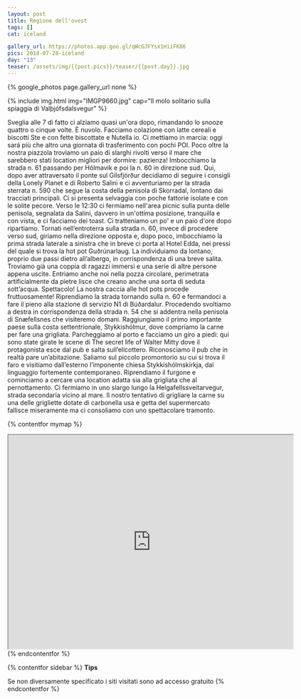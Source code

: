 ```yaml
---
layout: post
title: Regione dell'ovest
tags: []
cat: iceland

gallery_url: https://photos.app.goo.gl/qWcGJFYsx1HiiFK86
pics: 2018-07-28-iceland
day: "13"
teaser: /assets/img/{{post.pics}}/teaser/{{post.day}}.jpg
---
```


{% google_photos page.gallery_url none %}

{% include img.html img="IMGP9660.jpg" cap="Il molo solitario sulla spiaggia di Valþjófsdalsvegur" %}

Sveglia alle 7 di fatto ci alziamo quasi un'ora dopo, rimandando lo snooze quattro o cinque volte. È nuvolo. Facciamo colazione con latte cereali e biscotti Ste e con fette biscottate e Nutella io. Ci mettiamo in marcia: oggi sará più che altro una giornata di trasferimento con pochi POI. Poco oltre la nostra piazzola troviamo un paio di slarghi rivolti verso il mare che sarebbero stati location migliori per dormire: pazienza! Imbocchiamo la strada n. 61 passando per Hólmavik e poi la n. 60 in direzione sud. Qui, dopo aver attraversato il ponte sul Gilsfjörður decidiamo di seguire i consigli della Lonely Planet e di Roberto Salini e ci avventuriamo per la strada sterrata n. 590 che segue la costa della penisola di Skorradal, lontano dai tracciati principali. Ci si presenta selvaggia con poche fattorie isolate e con le solite pecore. Verso le 12:30 ci fermiamo nell'area picnic sulla punta delle penisola, segnalata da Salini, davvero in un'ottima posizione, tranquilla e con vista, e ci facciamo dei toast. Ci tratteniamo un po' e un paio d'ore dopo ripartiamo. Tornati nell’entroterra sulla strada n. 60, invece di procedere verso sud, giriamo nella direzione opposta e, dopo poco, imbocchiamo la prima strada laterale a sinistra che in breve ci porta al Hotel Edda, nei pressi del quale si trova la hot pot Guðrúnarlaug. La individuiamo da lontano, proprio due passi dietro all’albergo, in corrispondenza di una breve salita. Troviamo già una coppia di ragazzi immersi e una serie di altre persone appena uscite. Entriamo anche noi nella pozza circolare, perimetrata artificialmente da  pietre lisce che creano anche una sorta di seduta sott’acqua. Spettacolo! La nostra caccia alle hot pots procede fruttuosamente! Riprendiamo la strada tornando sulla n. 60 e fermandoci a fare il pieno alla stazione di servizio N1 di Búðardalur. Procedendo svoltiamo a destra in corrispondenza della strada n. 54 che si addentra nella penisola di Snæfellsnes che visiteremo domani. Raggiungiamo il primo importante paese sulla costa settentrionale, Stykkishólmur, dove compriamo la carne per fare una grigliata. Parcheggiamo al porto e facciamo un giro a piedi: qui sono state girate le scene di The secret life of Walter Mitty dove il protagonista esce dal pub e salta sull’elicottero. Riconosciamo il pub che in realtà pare un’abitazione. Saliamo sul piccolo promontorio su cui si trova il faro e visitiamo dall’esterno l’imponente chiesa Stykkishólmskirkja, dal linguaggio fortemente contemporaneo. Riprendiamo il furgone e cominciamo a cercare una location adatta sia alla grigliata che al pernottamento. Ci fermiamo in uno slargo lungo la Helgafellssveitarvegur, strada secondaria vicino al mare. Il nostro tentativo di grigliare la carne su una delle grigliette dotate di carbonella usa e getta del supermercato fallisce miseramente ma ci consoliamo con uno spettacolare tramonto.

{% contentfor mymap %}
<iframe src="https://www.google.com/maps/d/embed?mid=1D-TjIimJJpb3kVF5MMxYe08kc-5sAi9x&ehbc=2E312F" width="640" height="480"></iframe>
{% endcontentfor %}

{% contentfor sidebar %}
**Tips**  

Se non diversamente specificato i siti visitati sono ad accesso gratuito
{% endcontentfor %}

